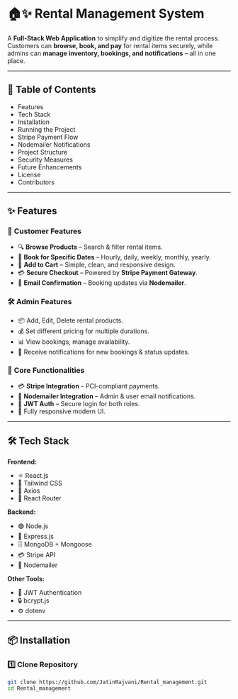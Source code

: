 # 🏠✨ Rental Management System

A **Full-Stack Web Application** to simplify and digitize the rental process.  
Customers can **browse, book, and pay** for rental items securely, while admins can **manage inventory, bookings, and notifications** – all in one place.

---

## 📌 Table of Contents
- Features  
- Tech Stack  
- Installation  
- Running the Project  
- Stripe Payment Flow  
- Nodemailer Notifications  
- Project Structure  
- Security Measures  
- Future Enhancements  
- License  
- Contributors  

---

## ✨ Features

### 👤 **Customer Features**
- 🔍 **Browse Products** – Search & filter rental items.
- 📅 **Book for Specific Dates** – Hourly, daily, weekly, monthly, yearly.
- 🛒 **Add to Cart** – Simple, clean, and responsive design.
- 💳 **Secure Checkout** – Powered by **Stripe Payment Gateway**.
- 📩 **Email Confirmation** – Booking updates via **Nodemailer**.

### 🛠️ **Admin Features**
- 📦 Add, Edit, Delete rental products.
- 💰 Set different pricing for multiple durations.
- 📊 View bookings, manage availability.
- 📧 Receive notifications for new bookings & status updates.

### 🔗 **Core Functionalities**
- 💳 **Stripe Integration** – PCI-compliant payments.
- 📩 **Nodemailer Integration** – Admin & user email notifications.
- 🔐 **JWT Auth** – Secure login for both roles.
- 📱 Fully responsive modern UI.

---

## 🛠️ Tech Stack

**Frontend:**
- ⚛️ React.js  
- 🎨 Tailwind CSS  
- 🔄 Axios  
- 🚏 React Router  

**Backend:**
- 🟢 Node.js  
- 🚀 Express.js  
- 🗄 MongoDB + Mongoose  
- 💳 Stripe API  
- 📩 Nodemailer  

**Other Tools:**
- 🔑 JWT Authentication  
- 🔒 bcrypt.js  
- ⚙️ dotenv  

---

## 📦 Installation

### 1️⃣ Clone Repository
```bash
git clone https://github.com/JatinRajvani/Rental_management.git
cd Rental_management
